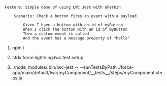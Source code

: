    Feature: Simple demo of using LWC Jest with Gherkin

        Scenario: Check a button fires an event with a payload

            Given I have a button with an id of myButton
            When I click the button with an id of myButton
            Then a custom event is called
            And the event has a message property of "hello"
        

1) npm i

2) sfdx force:lightning:lwc:test:setup

3) ./node_modules/.bin/lwc-jest -- --runTestsByPath ./force-app/main/default/lwc/myComponent/\_\_tests\_\_/steps/myComponent.steps.js
